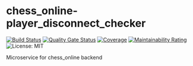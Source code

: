 # chess_online-player_disconnect_checker
[![Build Status](https://travis-ci.org/bartoszkruba/chess_online-player_disconnect_checker.svg?branch=master)](https://travis-ci.org/bartoszkruba/chess_online-player_disconnect_checker) [![Quality Gate Status](https://sonarcloud.io/api/project_badges/measure?project=bartoszkruba_chess_online-player_disconnect_checker&metric=alert_status)](https://sonarcloud.io/dashboard?id=bartoszkruba_chess_online-player_disconnect_checker) [![Coverage](https://sonarcloud.io/api/project_badges/measure?project=bartoszkruba_chess_online-player_disconnect_checker&metric=coverage)](https://sonarcloud.io/dashboard?id=bartoszkruba_chess_online-player_disconnect_checker) [![Maintainability Rating](https://sonarcloud.io/api/project_badges/measure?project=bartoszkruba_chess_online-player_disconnect_checker&metric=sqale_rating)](https://sonarcloud.io/dashboard?id=bartoszkruba_chess_online-player_disconnect_checker) ![License: MIT](https://img.shields.io/badge/License-MIT-yellow.svg)




Microservice for chess_online backend 
